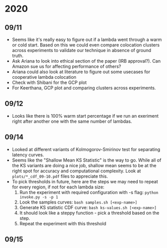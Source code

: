 # 2020

## 09/11
- Seems like it's really easy to figure out if a lambda went through a warm 
  or cold start. Based on this we could even compare colocation clusters across 
  experiments to validate our technique in absence of ground truth.
- Ask Ariana to look into ethical section of the paper (IRB approval?). Can Amazon sue us for affecting performance of others?
- Ariana could also look at literature to figure out some usecases for cooperative lambda colocation
- Check with Shibani for the GCP plot
- For Keerthana, GCP plot and comparing clusters across experiments.


## 09/12
- Looks like there is 100% warm start percentage if we run an exeriment right 
after another one with the same number of lambdas.

## 09/14
- Looked at different variants of Kolmogorov-Smirinov test for separating latency curves.
- Seems like the "Shallow Mean KS Statistic" is the way to go. While all of the KS variants 
  are doing a nice job, shallow mean seems to be at the right spot for accuracy and 
  computational complexity. Look at `plots/*_cdf_09-10.pdf` files to appreciate this.
- To pick thresholds in future, here are the steps we may need to repeat for every region, if not 
  for each lambda size:
  1. Run the experiment with required configuration with -s flag: `python invoke.py -s -p 1`
  2. Look the samples curves: `bash samples.sh [<exp-name>]`
  3. Generate KS statistic CDF curve: `bash ks-values.sh [<exp-name>]`
  4. It should look like a steppy function - pick a threshold based on the step.
  5. Repeat the experiment with this threshold

## 09/15